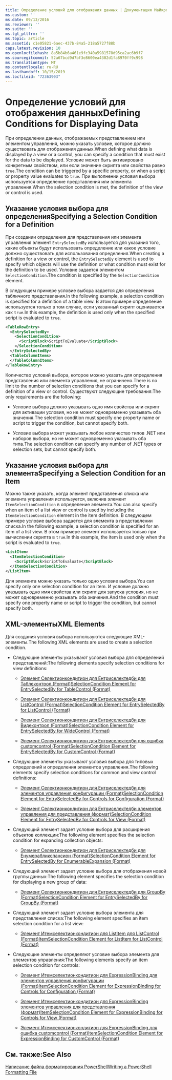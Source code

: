 ```yaml
---
title: Определение условий для отображения данных | Документация Майкрософт
ms.custom: ''
ms.date: 09/13/2016
ms.reviewer: ''
ms.suite: ''
ms.tgt_pltfrm: ''
ms.topic: article
ms.assetid: c1e05821-6aec-437b-84a5-218a5727f88b
caps.latest.revision: 10
ms.openlocfilehash: 8a5b84b6a461e9fc340a5981578d95ca2ac6b9f7
ms.sourcegitcommit: 52a67bcd9d7bf3e8600ea4302d1fa8970ff9c998
ms.translationtype: MT
ms.contentlocale: ru-RU
ms.lasthandoff: 10/15/2019
ms.locfileid: "72363903"
---
```

# <a name="defining-conditions-for-displaying-data"></a><span data-ttu-id="f31ce-102">Определение условий для отображения данных</span><span class="sxs-lookup"><span data-stu-id="f31ce-102">Defining Conditions for Displaying Data</span></span>

<span data-ttu-id="f31ce-103">При определении данных, отображаемых представлением или элементом управления, можно указать условие, которое должно существовать для отображения данных.</span><span class="sxs-lookup"><span data-stu-id="f31ce-103">When defining what data is displayed by a view or a control, you can specify a condition that must exist for the data to be displayed.</span></span> <span data-ttu-id="f31ce-104">Условие может быть активировано конкретным свойством, или если значение скрипта или свойства равно `true`.</span><span class="sxs-lookup"><span data-stu-id="f31ce-104">The condition can be triggered by a specific property, or when a script or property value evaluates to `true`.</span></span> <span data-ttu-id="f31ce-105">При выполнении условия выбора используется определение представления или элемента управления.</span><span class="sxs-lookup"><span data-stu-id="f31ce-105">When the selection condition is met, the definition of the view or control is used.</span></span>

## <a name="specifying-a-selection-condition-for-a-definition"></a><span data-ttu-id="f31ce-106">Указание условия выбора для определения</span><span class="sxs-lookup"><span data-stu-id="f31ce-106">Specifying a Selection Condition for a Definition</span></span>

<span data-ttu-id="f31ce-107">При создании определения для представления или элемента управления элемент `EntrySelectedBy` используется для указания того, какие объекты будут использовать определение или какое условие должно существовать для использования определения.</span><span class="sxs-lookup"><span data-stu-id="f31ce-107">When creating a definition for a view or control, the `EntrySelectedBy` element is used to specify which objects will use the definition or what condition must exist for the definition to be used.</span></span> <span data-ttu-id="f31ce-108">Условие задается элементом `SelectionCondition`.</span><span class="sxs-lookup"><span data-stu-id="f31ce-108">The condition is specified by the `SelectionCondition` element.</span></span>

<span data-ttu-id="f31ce-109">В следующем примере условие выбора задается для определения табличного представления.</span><span class="sxs-lookup"><span data-stu-id="f31ce-109">In the following example, a selection condition is specified for a definition of a table view.</span></span> <span data-ttu-id="f31ce-110">В этом примере определение используется только в том случае, если указанный скрипт оценивается как `true`.</span><span class="sxs-lookup"><span data-stu-id="f31ce-110">In this example, the definition is used only when the specified script is evaluated to `true`.</span></span>

```xml
<TableRowEntry>
  <EntrySelectedBy>
    <SelectionCondition>
      <ScriptBlock>ScriptToEvaluate</ScriptBlock>
    </SelectionCondition>
  </EntrySelectedBy>
  <TableColumnItems>
  </TableColumnItems>
</TableRowEntry>

```

<span data-ttu-id="f31ce-111">Количество условий выбора, которое можно указать для определения представления или элемента управления, не ограничено.</span><span class="sxs-lookup"><span data-stu-id="f31ce-111">There is no limit to the number of selection conditions that you can specify for a definition of a view or control.</span></span> <span data-ttu-id="f31ce-112">Существуют следующие требования:</span><span class="sxs-lookup"><span data-stu-id="f31ce-112">The only requirements are the following:</span></span>

- <span data-ttu-id="f31ce-113">Условие выбора должно указывать одно имя свойства или скрипт для активации условия, но не может одновременно указывать оба значения.</span><span class="sxs-lookup"><span data-stu-id="f31ce-113">The selection condition must specify one property name or script to trigger the condition, but cannot specify both.</span></span>

- <span data-ttu-id="f31ce-114">Условие выбора может указывать любое количество типов .NET или наборов выбора, но не может одновременно указывать оба типа.</span><span class="sxs-lookup"><span data-stu-id="f31ce-114">The selection condition can specify any number of .NET types or selection sets, but cannot specify both.</span></span>

## <a name="specifying-a-selection-condition-for-an-item"></a><span data-ttu-id="f31ce-115">Указание условия выбора для элемента</span><span class="sxs-lookup"><span data-stu-id="f31ce-115">Specifying a Selection Condition for an Item</span></span>

<span data-ttu-id="f31ce-116">Можно также указать, когда элемент представления списка или элемента управления используется, включив элемент `ItemSelectionCondition` в определение элемента.</span><span class="sxs-lookup"><span data-stu-id="f31ce-116">You can also specify when an item of a list view or control is used by including the `ItemSelectionCondition` element in the item definition.</span></span> <span data-ttu-id="f31ce-117">В следующем примере условие выбора задается для элемента в представлении списка.</span><span class="sxs-lookup"><span data-stu-id="f31ce-117">In the following example, a selection condition is specified for an item of a list view.</span></span> <span data-ttu-id="f31ce-118">В этом примере элемент используется только при вычислении скрипта в `true`.</span><span class="sxs-lookup"><span data-stu-id="f31ce-118">In this example, the item is used only when the script is evaluated to `true`.</span></span>

```xml
<ListItem>
  <ItemSelectionCondition>
    <ScriptBlock>ScriptToEvaluate</ScriptBlock>
  </ItemSelectionCondition>
</ListItem>

```

<span data-ttu-id="f31ce-119">Для элемента можно указать только одно условие выбора.</span><span class="sxs-lookup"><span data-stu-id="f31ce-119">You can specify only one selection condition for an item.</span></span> <span data-ttu-id="f31ce-120">И условие должно указывать одно имя свойства или скрипт для запуска условия, но не может одновременно указывать оба значения.</span><span class="sxs-lookup"><span data-stu-id="f31ce-120">And the condition must specify one property name or script to trigger the condition, but cannot specify both.</span></span>

## <a name="xml-elements"></a><span data-ttu-id="f31ce-121">XML-элементы</span><span class="sxs-lookup"><span data-stu-id="f31ce-121">XML Elements</span></span>

 <span data-ttu-id="f31ce-122">Для создания условия выбора используются следующие XML-элементы.</span><span class="sxs-lookup"><span data-stu-id="f31ce-122">The following XML elements are used to create a selection condition.</span></span>

- <span data-ttu-id="f31ce-123">Следующие элементы указывают условия выбора для определений представлений:</span><span class="sxs-lookup"><span data-stu-id="f31ce-123">The following elements specify selection conditions for view definitions:</span></span>

    - [<span data-ttu-id="f31ce-124">Элемент Селектионкондитион для Ентриселектедби для Таблеконтрол (Format)</span><span class="sxs-lookup"><span data-stu-id="f31ce-124">SelectionCondition Element for EntrySelectedBy for TableControl (Format)</span></span>](./selectioncondition-element-for-entryselectedby-for-tablecontrol-format.md)

    - [<span data-ttu-id="f31ce-125">Элемент Селектионкондитион для Ентриселектедби для ListControl (Format)</span><span class="sxs-lookup"><span data-stu-id="f31ce-125">SelectionCondition Element for EntrySelectedBy for ListControl (Format)</span></span>](./selectioncondition-element-for-entryselectedby-for-listcontrol-format.md)

    - [<span data-ttu-id="f31ce-126">Элемент Селектионкондитион для Ентриселектедби для Видеконтрол (Format)</span><span class="sxs-lookup"><span data-stu-id="f31ce-126">SelectionCondition Element for EntrySelectedBy for WideControl (Format)</span></span>](./selectioncondition-element-for-entryselectedby-for-widecontrol-format.md)

    - [<span data-ttu-id="f31ce-127">Элемент Селектионкондитион для Ентриселектедби для ошибка customcontrol (Format)</span><span class="sxs-lookup"><span data-stu-id="f31ce-127">SelectionCondition Element for EntrySelectedBy for CustomControl (Format)</span></span>](./selectioncondition-element-for-entryselectedby-for-customcontrol-format.md)

- <span data-ttu-id="f31ce-128">Следующие элементы указывают условия выбора для типовых определений и определения элементов управления.</span><span class="sxs-lookup"><span data-stu-id="f31ce-128">The following elements specify selection conditions for common and view control definitions:</span></span>

    - [<span data-ttu-id="f31ce-129">Элемент Селектионкондитион для Ентриселектедби для элементов управления конфигурации (Format)</span><span class="sxs-lookup"><span data-stu-id="f31ce-129">SelectionCondition Element for EntrySelectedBy for Controls for Configuration (Format)</span></span>](./selectioncondition-element-for-entryselectedby-for-controls-for-configuration-format.md)

    - [<span data-ttu-id="f31ce-130">Элемент Селектионкондитион для Ентриселектедби элементов управления для представления (формат)</span><span class="sxs-lookup"><span data-stu-id="f31ce-130">SelectionCondition Element for EntrySelectedBy for Controls for View (Format)</span></span>](./selectioncondition-element-for-entryselectedby-for-controls-for-view-format.md)

- <span data-ttu-id="f31ce-131">Следующий элемент задает условие выбора для расширения объектов коллекции:</span><span class="sxs-lookup"><span data-stu-id="f31ce-131">The following element specifies the selection condition for expanding collection objects:</span></span>

    - [<span data-ttu-id="f31ce-132">Элемент Селектионкондитион для Ентриселектедби для Енумерабликспансион (Format)</span><span class="sxs-lookup"><span data-stu-id="f31ce-132">SelectionCondition Element for EntrySelectedBy for EnumerableExpansion (Format)</span></span>](./selectioncondition-element-for-entryselectedby-for-enumerableexpansion-format.md)

- <span data-ttu-id="f31ce-133">Следующий элемент задает условие выбора для отображения новой группы данных:</span><span class="sxs-lookup"><span data-stu-id="f31ce-133">The following element specifies the selection condition for displaying a new group of data:</span></span>

    - [<span data-ttu-id="f31ce-134">Элемент Селектионкондитион для Ентриселектедби для GroupBy (Format)</span><span class="sxs-lookup"><span data-stu-id="f31ce-134">SelectionCondition Element for EntrySelectedBy for GroupBy (Format)</span></span>](./selectioncondition-element-for-entryselectedby-for-groupby-format.md)

- <span data-ttu-id="f31ce-135">Следующий элемент задает условие выбора элемента для представления списка:</span><span class="sxs-lookup"><span data-stu-id="f31ce-135">The following element specifies an item selection condition for a list view:</span></span>

    - [<span data-ttu-id="f31ce-136">Элемент Итемселектионкондитион для ListItem для ListControl (Format)</span><span class="sxs-lookup"><span data-stu-id="f31ce-136">ItemSelectionCondition Element for ListItem for ListControl (Format)</span></span>](./itemselectioncondition-element-for-listitem-for-listcontrol-format.md)

- <span data-ttu-id="f31ce-137">Следующие элементы определяют условие выбора элемента для элементов управления:</span><span class="sxs-lookup"><span data-stu-id="f31ce-137">The following elements specify an item selection condition for controls:</span></span>

    - [<span data-ttu-id="f31ce-138">Элемент Итемселектионкондитион для ExpressionBinding для элементов управления конфигурации (Format)</span><span class="sxs-lookup"><span data-stu-id="f31ce-138">ItemSelectionCondition Element for ExpressionBinding for Controls for Configuration (Format)</span></span>](./itemselectioncondition-element-for-expressionbinding-for-controls-for-configuration-format.md)

    - [<span data-ttu-id="f31ce-139">Элемент Итемселектионкондитион для ExpressionBinding элементов управления для представления (формат)</span><span class="sxs-lookup"><span data-stu-id="f31ce-139">ItemSelectionCondition Element for ExpressionBinding for Controls for View (Format)</span></span>](./itemselectioncondition-element-for-expressionbinding-for-controls-for-view-format.md)

    - [<span data-ttu-id="f31ce-140">Элемент Итемселектионкондитион для ExpressionBinding для ошибка customcontrol (Format)</span><span class="sxs-lookup"><span data-stu-id="f31ce-140">ItemSelectionCondition Element for ExpressionBinding for CustomControl (Format)</span></span>](./itemselectioncondition-element-for-expressionbinding-for-customcontrol-format.md)

## <a name="see-also"></a><span data-ttu-id="f31ce-141">См. также:</span><span class="sxs-lookup"><span data-stu-id="f31ce-141">See Also</span></span>

[<span data-ttu-id="f31ce-142">Написание файла форматирования PowerShell</span><span class="sxs-lookup"><span data-stu-id="f31ce-142">Writing a PowerShell Formatting File</span></span>](./writing-a-powershell-formatting-file.md)
